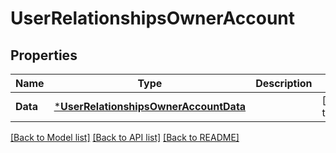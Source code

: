 # UserRelationshipsOwnerAccount

## Properties
Name | Type | Description | Notes
------------ | ------------- | ------------- | -------------
**Data** | [***UserRelationshipsOwnerAccountData**](User_relationships_ownerAccount_data.md) |  | [default to null]

[[Back to Model list]](../README.md#documentation-for-models) [[Back to API list]](../README.md#documentation-for-api-endpoints) [[Back to README]](../README.md)

